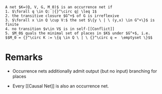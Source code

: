 ```ad-important
A net $K=(Q, V, G, M_0)$ is an occurrence net if
1. $\forall q \in Q: |{}^\circ q| \leq 1$
2. the transitive closure $G^+$ of G is irreflexive
3. $\forall x \in Q \cup V:$ the set $\{y \ | \ (y,x) \in G^+\}$ is finite
4. no transition $v\in V$ is in self-[[Conflict]]
5. $M_0$ quals the minimal set of places in $K$ under $G^+$, i.e. $$M_0 = {}^\circ K := \{q \in Q \ | \ {}^\circ q =  \emptyset \}$$
```

# Remarks
* Occurrence nets additionally admit output (but no input) branching for places
- Every [[Causal Net]] is also an occurrence net.